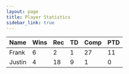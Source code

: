 ```yaml
---
layout: page
title: Player Statistics
sidebar_link: true
---
```


<head>
  <link rel="stylesheet" href="https://cdn.datatables.net/1.10.20/css/jquery.dataTables.min.css">
  <link rel="stylesheet" href="jquery.dynatable.css">
  <!-- <link rel="stylesheet" href="https://cdn.datatables.net/1.10.20/css/jquery.dataTables.responsive.min.css"> -->
  <script src="https://ajax.googleapis.com/ajax/libs/jquery/3.4.1/jquery.min.js"></script>
  <script src="https://cdn.datatables.net/1.10.20/js/jquery.dataTables.min.js"></script>
  <!-- <script src="https://cdn.datatables.net/1.10.20/js/jquery.dataTables.responsive.min.js"></script> -->
  <script src="jquery.dynatable.js"></script>
  
  <script>
    $(document).ready(function() {
      $('#stats')
        .dynatable({
          features:{
            paginate: false,
            search: true,
            recordCount: false,
            perPageSelect: false
          }
        });
    });
  </script>
</head>
  
<table id="stats" class="display responsive nowrap" style="width:100%">
    <thead>
        <tr>
            <th>Name</th>
            <th>Wins</th>
            <th>Rec</th>
            <th>TD</th>
            <th>Comp</th>
            <th>PTD</th>
        </tr>
    </thead>
    <tbody>
        <tr>
            <td>Frank</td>
            <td>6</td>
            <td>2</td>
            <td>1</td>
            <td>27</td>
            <td>11</td>
        </tr>
        <tr>
            <td>Justin</td>
            <td>4</td>
            <td>18</td>
            <td>9</td>
            <td>1</td>
            <td>0</td>
        </tr>
    </tbody>
</table>
